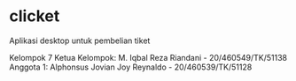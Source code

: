 # clicket
Aplikasi desktop untuk pembelian tiket

Kelompok 7
Ketua Kelompok: M. Iqbal Reza Riandani - 20/460549/TK/51138
Anggota 1: Alphonsus Jovian Joy Reynaldo - 20/460539/TK/51128